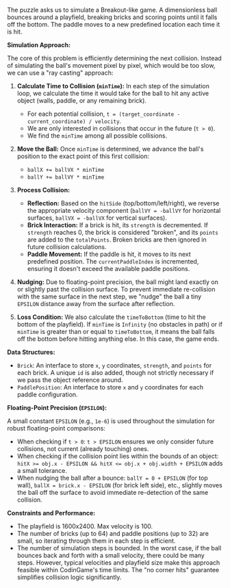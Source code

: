 The puzzle asks us to simulate a Breakout-like game. A dimensionless ball bounces around a playfield, breaking bricks and scoring points until it falls off the bottom. The paddle moves to a new predefined location each time it is hit.

**Simulation Approach:**

The core of this problem is efficiently determining the next collision. Instead of simulating the ball's movement pixel by pixel, which would be too slow, we can use a "ray casting" approach:

1.  **Calculate Time to Collision (`minTime`):** In each step of the simulation loop, we calculate the time it would take for the ball to hit any active object (walls, paddle, or any remaining brick).
    *   For each potential collision, `t = (target_coordinate - current_coordinate) / velocity`.
    *   We are only interested in collisions that occur in the future (`t > 0`).
    *   We find the `minTime` among all possible collisions.

2.  **Move the Ball:** Once `minTime` is determined, we advance the ball's position to the exact point of this first collision:
    *   `ballX += ballVX * minTime`
    *   `ballY += ballVY * minTime`

3.  **Process Collision:**
    *   **Reflection:** Based on the `hitSide` (top/bottom/left/right), we reverse the appropriate velocity component (`ballVY = -ballVY` for horizontal surfaces, `ballVX = -ballVX` for vertical surfaces).
    *   **Brick Interaction:** If a brick is hit, its `strength` is decremented. If `strength` reaches 0, the brick is considered "broken", and its `points` are added to the `totalPoints`. Broken bricks are then ignored in future collision calculations.
    *   **Paddle Movement:** If the paddle is hit, it moves to its next predefined position. The `currentPaddleIndex` is incremented, ensuring it doesn't exceed the available paddle positions.

4.  **Nudging:** Due to floating-point precision, the ball might land exactly on or slightly past the collision surface. To prevent immediate re-collision with the same surface in the next step, we "nudge" the ball a tiny `EPSILON` distance away from the surface after reflection.

5.  **Loss Condition:** We also calculate the `timeToBottom` (time to hit the bottom of the playfield). If `minTime` is `Infinity` (no obstacles in path) or if `minTime` is greater than or equal to `timeToBottom`, it means the ball falls off the bottom before hitting anything else. In this case, the game ends.

**Data Structures:**

*   `Brick`: An interface to store `x`, `y` coordinates, `strength`, and `points` for each brick. A unique `id` is also added, though not strictly necessary if we pass the object reference around.
*   `PaddlePosition`: An interface to store `x` and `y` coordinates for each paddle configuration.

**Floating-Point Precision (`EPSILON`):**

A small constant `EPSILON` (e.g., `1e-6`) is used throughout the simulation for robust floating-point comparisons:
*   When checking if `t > 0`: `t > EPSILON` ensures we only consider future collisions, not current (already touching) ones.
*   When checking if the collision point lies within the bounds of an object: `hitX >= obj.x - EPSILON && hitX <= obj.x + obj.width + EPSILON` adds a small tolerance.
*   When nudging the ball after a bounce: `ballY = 0 + EPSILON` (for top wall), `ballX = brick.x - EPSILON` (for brick left side), etc., slightly moves the ball off the surface to avoid immediate re-detection of the same collision.

**Constraints and Performance:**

*   The playfield is 1600x2400. Max velocity is 100.
*   The number of bricks (up to 64) and paddle positions (up to 32) are small, so iterating through them in each step is efficient.
*   The number of simulation steps is bounded. In the worst case, if the ball bounces back and forth with a small velocity, there could be many steps. However, typical velocities and playfield size make this approach feasible within CodinGame's time limits. The "no corner hits" guarantee simplifies collision logic significantly.